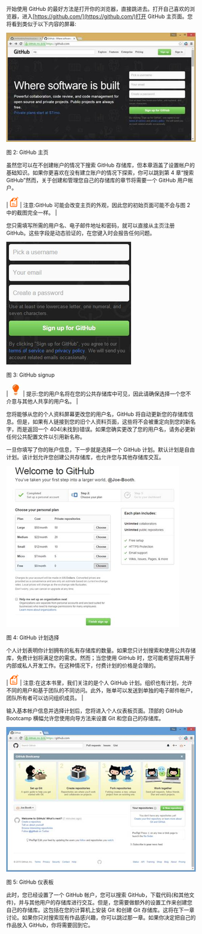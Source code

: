 开始使用 GitHub 的最好方法是打开你的浏览器，直接跳进去。打开自己喜欢的浏览器，进入[https://github.com/](https://github.com/)打开 GitHub 主页面。您将看到类似于以下内容的屏幕:

![](img/00005.jpeg)

图 2: GitHub 主页

虽然您可以在不创建帐户的情况下搜索 GitHub 存储库，但本章涵盖了设置帐户的基础知识。如果你更喜欢在没有建立账户的情况下探索，你可以跳到第 4 章“搜索 GitHub”然而，关于创建和管理您自己的存储库的章节将需要一个 GitHub 用户帐户。

| ![](img/00003.gif) | 注意:GitHub 可能会改变主页的外观，因此您的初始页面可能不会与图 2 中的截图完全一样。 |

您只需填写所需的用户名、电子邮件地址和密码，就可以直接从主页注册 GitHub。这些字段是动态验证的，在您键入时会报告任何问题。

![](img/00006.jpeg)

图 3: GitHub signup

| ![](img/00007.jpeg) | 提示:您的用户名将在您的公共存储库中可见，因此请确保选择一个您不介意与其他人共享的用户名。 |

您将能够从您的个人资料屏幕更改您的用户名，GitHub 将自动更新您的存储库信息。但是，如果有人链接到您的旧个人资料页面，这些将不会被重定向到您的新名字，而是返回一个 404(未找到)错误。如果您确实更改了您的用户名，请务必更新任何公共配置文件以引用新名称。

一旦你填写了你的账户信息，下一步就是选择一个 GitHub 计划。默认计划是自由计划。该计划允许您创建公共存储库，也允许您与其他存储库交互。

![](img/00008.jpeg)

图 4: GitHub 计划选择

个人计划表明你计划拥有的私有存储库的数量。如果您只计划搜索和使用公共存储库，免费计划将满足您的需求。然而；当您使用 GitHub 时，您可能希望将其用于内部或私人开发工作。在这种情况下，付费计划的价格是合理的。

| ![](img/00003.gif) | 注意:在这本书里，我们关注的是个人 GitHub 计划。组织也有计划，允许不同的用户和基于团队的不同访问。此外，账单可以发送到单独的电子邮件帐户，团队所有者可以访问组织成员。 |

输入基本帐户信息并选择计划后，您将进入个人仪表板页面。顶部的 GitHub Bootcamp 横幅允许您使用向导方法来设置 Git 和您自己的存储库。

![](img/00009.jpeg)

图 5: GitHub 仪表板

此时，您已经设置了一个 GitHub 帐户，您可以搜索 GitHub，下载代码(和其他文件)，并与其他用户的存储库进行交互。但是，您需要做额外的设置工作来创建您自己的存储库。这包括在您的计算机上安装 Git 和创建 Git 存储库。这将在下一章讨论。如果你只对搜索现有作品感兴趣，你可以跳过那一章。如果你决定把自己的作品放入 GitHub，你将需要回到它。
